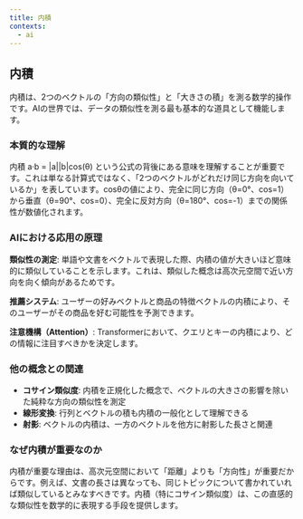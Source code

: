 ```yaml
---
title: 内積
contexts:
  - ai
---
```


<Context name="ai">

## 内積

内積は、2つのベクトルの「方向の類似性」と「大きさの積」を測る数学的操作です。AIの世界では、データの類似性を測る最も基本的な道具として機能します。

### 本質的な理解

内積 a·b = |a||b|cos(θ) という公式の背後にある意味を理解することが重要です。これは単なる計算式ではなく、「2つのベクトルがどれだけ同じ方向を向いているか」を表しています。cosθの値により、完全に同じ方向（θ=0°、cos=1）から垂直（θ=90°、cos=0）、完全に反対方向（θ=180°、cos=-1）までの関係性が数値化されます。

### AIにおける応用の原理

**類似性の測定**: 単語や文書をベクトルで表現した際、内積の値が大きいほど意味的に類似していることを示します。これは、類似した概念は高次元空間で近い方向を向く傾向があるためです。

**推薦システム**: ユーザーの好みベクトルと商品の特徴ベクトルの内積により、そのユーザーがその商品を好む可能性を予測できます。

**注意機構（Attention）**: Transformerにおいて、クエリとキーの内積により、どの情報に注目すべきかを決定します。

### 他の概念との関連

- **コサイン類似度**: 内積を正規化した概念で、ベクトルの大きさの影響を除いた純粋な方向の類似性を測定
- **線形変換**: 行列とベクトルの積も内積の一般化として理解できる
- **射影**: ベクトルの内積は、一方のベクトルを他方に射影した長さと関連

### なぜ内積が重要なのか

内積が重要な理由は、高次元空間において「距離」よりも「方向性」が重要だからです。例えば、文書の長さは異なっても、同じトピックについて書かれていれば類似しているとみなすべきです。内積（特にコサイン類似度）は、この直感的な類似性を数学的に表現する手段を提供します。

</Context>
